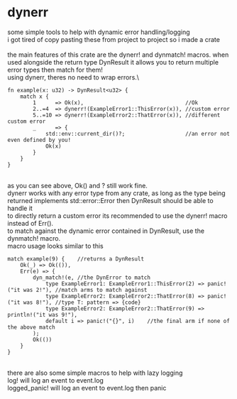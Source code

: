 # dynerr
some simple tools to help with dynamic error handling/logging\
i got tired of copy pasting these from project to project so i made a crate\
\
the main features of this crate are the dynerr! and dynmatch! macros. when used alongside the return type DynResult<T> it allows you to return multiple error types then match for them!\
using dynerr, theres no need to wrap errors.\

```
fn example(x: u32) -> DynResult<u32> {
    match x {
        1      => Ok(x),                                //Ok
        2..=4  => dynerr!(ExampleError1::ThisError(x)), //custom error
        5..=10 => dynerr!(ExampleError2::ThatError(x)), //different custom error
        _      => {     
            std::env::current_dir()?;                   //an error not even defined by you!
            Ok(x)
        }
    }
}
```
\
as you can see above, Ok() and ? still work fine.\
dynerr works with any error type from any crate, as long as the type being returned implements std::error::Error then DynResult<T> should be able to handle it\
to directly return a custom error its recommended to use the dynerr! macro instead of Err().\
to match against the dynamic error contained in DynResult, use the dynmatch! macro.\
macro usage looks similar to this
    
```
match example(9) {    //returns a DynResult
    Ok(_) => Ok(()),
    Err(e) => {
        dyn_match!(e, //the DynError to match
            type ExampleError1: ExampleError1::ThisError(2) => panic!("it was 2!"), //match arms to match against
            type ExampleError2: ExampleError2::ThatError(8) => panic!("it was 8!"), //type T: pattern => {code}
            type ExampleError2: ExampleError2::ThatError(9) => println!("it was 9!"),
            default i => panic!("{}", i)    //the final arm if none of the above match
        );
        Ok(())
    }
}
```
\
there are also some simple macros to help with lazy logging\
log! will log an event to event.log\
logged_panic! will log an event to event.log then panic
